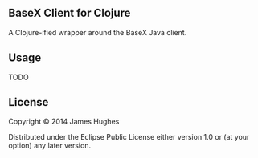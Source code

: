 ## BaseX Client for Clojure

A Clojure-ified wrapper around the BaseX Java client. 

## Usage

TODO

## License

Copyright © 2014 James Hughes

Distributed under the Eclipse Public License either version 1.0 or (at
your option) any later version.
